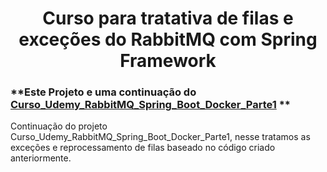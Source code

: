 <h1 align="center">Curso para tratativa de filas e exceções do RabbitMQ com Spring Framework </h1>

### **Este Projeto e uma continuação do [Curso_Udemy_RabbitMQ_Spring_Boot_Docker_Parte1](https://github.com/GabryelBoeira/Curso_Udemy_RabbitMQ_Spring_Boot_Docker_Parte1) **

Continuação do projeto Curso_Udemy_RabbitMQ_Spring_Boot_Docker_Parte1, nesse tratamos as exceções e reprocessamento de filas baseado no código criado anteriormente. 
